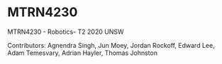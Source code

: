 # MTRN4230
MTRN4230 - Robotics- T2 2020 UNSW

Contributors: Agnendra Singh, Jun Moey, Jordan Rockoff, Edward Lee, Adam Temesvary, Adrian Hayler, Thomas Johnston
